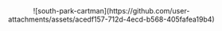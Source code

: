 <div align="center">![south-park-cartman](https://github.com/user-attachments/assets/acedf157-712d-4ecd-b568-405fafea19b4)</div>
